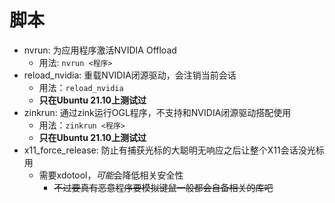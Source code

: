 # 脚本
* nvrun: 为应用程序激活NVIDIA Offload
    * 用法: `nvrun <程序>`
* reload_nvidia: 重载NVIDIA闭源驱动，会注销当前会话
    * 用法：`reload_nvidia`
    * **只在Ubuntu 21.10上测试过**
* zinkrun: 通过zink运行OGL程序，不支持和NVIDIA闭源驱动搭配使用
    * 用法：`zinkrun <程序>`
    * **只在Ubuntu 21.10上测试过**
* x11_force_release: 防止有捕获光标的大聪明无响应之后让整个X11会话没光标用
    * 需要xdotool，*可能*会降低相关安全性
        * ~~不过要真有恶意程序要模拟键鼠一般都会自备相关的库吧~~